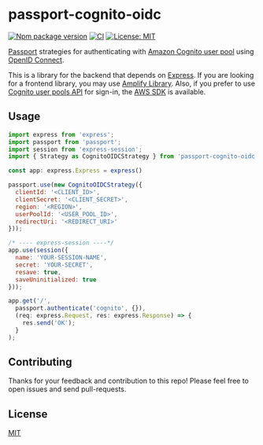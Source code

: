 #  passport-cognito-oidc
[![Npm package version](https://badgen.net/npm/v/passport-cognito-oidc)](https://badge.fury.io/js/passport-cognito-oidc)
[![CI](https://github.com/kg0r0/passport-cognito-oidc/actions/workflows/ci.yml/badge.svg)](https://github.com/kg0r0/passport-cognito-oidc/actions/workflows/ci.yml)
[![License: MIT](https://img.shields.io/badge/License-MIT-yellow.svg)](https://opensource.org/licenses/MIT)

[Passport](http://passportjs.org/) strategies for authenticating with [Amazon Cognito user pool](https://docs.aws.amazon.com/cognito/latest/developerguide/cognito-user-identity-pools.html) using [OpenID Connect](https://openid.net/specs/openid-connect-core-1_0.html).

This is a library for the backend that depends on [Express](https://expressjs.com/). If you are looking for a frontend library, you may use [Amplify Library](https://docs.amplify.aws/lib/auth/social/q/platform/js/#setup-frontend). Also, if you prefer to use [Cognito user pools API](https://docs.aws.amazon.com/cognito/latest/developerguide/user-pools-API-operations.html) for sign-in, the [AWS SDK](https://docs.aws.amazon.com/AWSJavaScriptSDK/v3/latest/clients/client-cognito-identity-provider/index.html) is available.

## Usage

```js
import express from 'express';
import passport from 'passport';
import session from 'express-session';
import { Strategy as CognitoOIDCStrategy } from 'passport-cognito-oidc';

const app: express.Express = express()

passport.use(new CognitoOIDCStrategy({
  clientId: '<CLIENT_ID>',
  clientSecret: '<CLIENT_SECRET>',
  region: '<REGION>',
  userPoolId: '<USER_POOL_ID>',
  redirectUri: '<REDIRECT_URI>'
}));

/* ---- express-session ----*/
app.use(session({
  name: 'YOUR-SESSION-NAME',
  secret: 'YOUR-SECRET',
  resave: true,
  saveUninitialized: true
}));

app.get('/',
  passport.authenticate('cognito', {}),
  (req: express.Request, res: express.Response) => {
    res.send('OK');
  }
);
```

## Contributing
Thanks for your feedback and contribution to this repo!
Please feel free to open issues and send pull-requests.

## License

[MIT](LICENSE)
